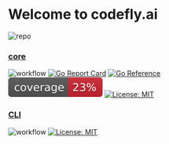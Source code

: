 # Welcome to codefly.ai

![repo](https://github.com/codefly-dev/.github/assets/31669419/85739f6d-d440-42ff-81b8-9c2601125b2c)



### [core](https://github.com/codefly-dev/core)

![workflow](https://github.com/codefly-dev/core/actions/workflows/go.yml/badge.svg)
[![Go Report Card](https://goreportcard.com/badge/github.com/codefly-dev/core)](https://goreportcard.com/report/github.com/codefly-dev/core)
[![Go Reference](https://pkg.go.dev/badge/github.com/codefly-dev/core.svg)](https://pkg.go.dev/github.com/codefly-dev/sdk-go)
![coverage](https://raw.githubusercontent.com/codefly-dev/core/badges/.badges/main/coverage.svg)
[![License: MIT](https://img.shields.io/badge/License-MIT-yellow.svg)](https://opensource.org/licenses/MIT)


### [CLI](https://github.com/codefly-dev/cli)

![workflow](https://github.com/codefly-dev/cli/actions/workflows/go.yml/badge.svg)
[![License: MIT](https://img.shields.io/badge/License-MIT-yellow.svg)](https://opensource.org/licenses/MIT)

<!--

**Here are some ideas to get you started:**

🙋‍♀️ A short introduction - what is your organization all about?
🌈 Contribution guidelines - how can the community get involved?
👩‍💻 Useful resources - where can the community find your docs? Is there anything else the community should know?
🍿 Fun facts - what does your team eat for breakfast?
🧙 Remember, you can do mighty things with the power of [Markdown](https://docs.github.com/github/writing-on-github/getting-started-with-writing-and-formatting-on-github/basic-writing-and-formatting-syntax)
-->
